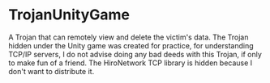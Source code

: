 # TrojanUnityGame
 
A Trojan that can remotely view and delete the victim's data. The Trojan hidden under the Unity game was created for practice, for understanding TCP/IP servers, I do not advise doing any bad deeds with this Trojan, if only to make fun of a friend. The HiroNetwork TCP library is hidden because I don't want to distribute it.
